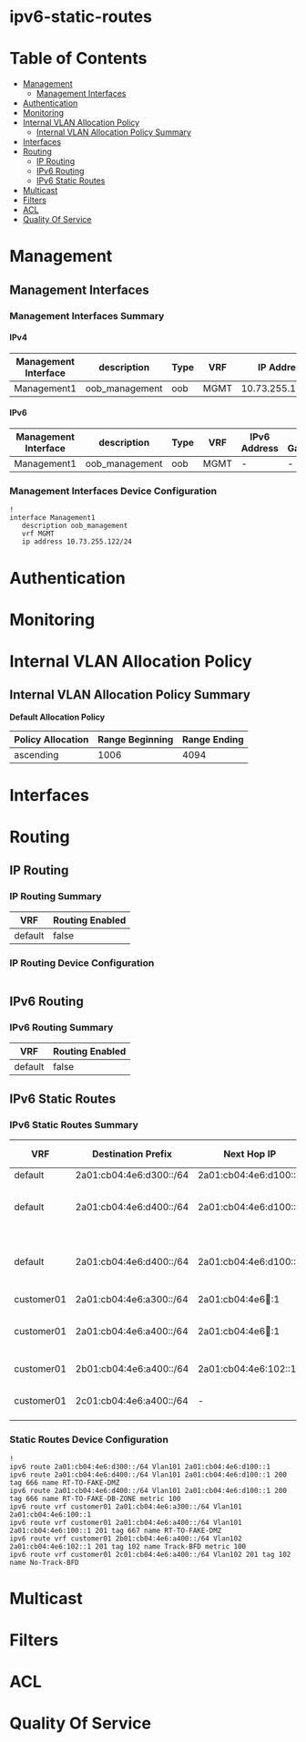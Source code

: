 # ipv6-static-routes
# Table of Contents

- [Management](#management)
  - [Management Interfaces](#management-interfaces)
- [Authentication](#authentication)
- [Monitoring](#monitoring)
- [Internal VLAN Allocation Policy](#internal-vlan-allocation-policy)
  - [Internal VLAN Allocation Policy Summary](#internal-vlan-allocation-policy-summary)
- [Interfaces](#interfaces)
- [Routing](#routing)
  - [IP Routing](#ip-routing)
  - [IPv6 Routing](#ipv6-routing)
  - [IPv6 Static Routes](#ipv6-static-routes)
- [Multicast](#multicast)
- [Filters](#filters)
- [ACL](#acl)
- [Quality Of Service](#quality-of-service)

# Management

## Management Interfaces

### Management Interfaces Summary

#### IPv4

| Management Interface | description | Type | VRF | IP Address | Gateway |
| -------------------- | ----------- | ---- | --- | ---------- | ------- |
| Management1 | oob_management | oob | MGMT | 10.73.255.122/24 | 10.73.255.2 |

#### IPv6

| Management Interface | description | Type | VRF | IPv6 Address | IPv6 Gateway |
| -------------------- | ----------- | ---- | --- | ------------ | ------------ |
| Management1 | oob_management | oob | MGMT | -  | - |

### Management Interfaces Device Configuration

```eos
!
interface Management1
   description oob_management
   vrf MGMT
   ip address 10.73.255.122/24
```

# Authentication

# Monitoring

# Internal VLAN Allocation Policy

## Internal VLAN Allocation Policy Summary

**Default Allocation Policy**

| Policy Allocation | Range Beginning | Range Ending |
| ------------------| --------------- | ------------ |
| ascending | 1006 | 4094 |

# Interfaces

# Routing

## IP Routing

### IP Routing Summary

| VRF | Routing Enabled |
| --- | --------------- |
| default | false |

### IP Routing Device Configuration

```eos
```
## IPv6 Routing

### IPv6 Routing Summary

| VRF | Routing Enabled |
| --- | --------------- |
| default | false |

## IPv6 Static Routes

### IPv6 Static Routes Summary

| VRF | Destination Prefix | Next Hop IP             | Exit interface      | Administrative Distance       | Tag               | Route Name                    | Metric         |
| --- | ------------------ | ----------------------- | ------------------- | ----------------------------- | ----------------- | ----------------------------- | -------------- |
| default | 2a01:cb04:4e6:d300::/64 | 2a01:cb04:4e6:d100::1 | vlan101 | 1 | - | - | - |
| default | 2a01:cb04:4e6:d400::/64 | 2a01:cb04:4e6:d100::1 | vlan101 | 200 | 666 | RT-TO-FAKE-DMZ | - |
| default | 2a01:cb04:4e6:d400::/64 | 2a01:cb04:4e6:d100::1 | vlan101 | 200 | 666 | RT-TO-FAKE-DB-ZONE | 100 |
| customer01 | 2a01:cb04:4e6:a300::/64 | 2a01:cb04:4e6:100::1 | vlan101 | 1 | - | - | - |
| customer01 | 2a01:cb04:4e6:a400::/64 | 2a01:cb04:4e6:100::1 | vlan101 | 201 | 667 | RT-TO-FAKE-DMZ | - |
| customer01 | 2b01:cb04:4e6:a400::/64 | 2a01:cb04:4e6:102::1 | vlan102 | 201 | 102 | Track-BFD | 100 |
| customer01 | 2c01:cb04:4e6:a400::/64 | - | vlan102 | 201 | 102 | No-Track-BFD | - |

### Static Routes Device Configuration

```eos
!
ipv6 route 2a01:cb04:4e6:d300::/64 Vlan101 2a01:cb04:4e6:d100::1
ipv6 route 2a01:cb04:4e6:d400::/64 Vlan101 2a01:cb04:4e6:d100::1 200 tag 666 name RT-TO-FAKE-DMZ
ipv6 route 2a01:cb04:4e6:d400::/64 Vlan101 2a01:cb04:4e6:d100::1 200 tag 666 name RT-TO-FAKE-DB-ZONE metric 100
ipv6 route vrf customer01 2a01:cb04:4e6:a300::/64 Vlan101 2a01:cb04:4e6:100::1
ipv6 route vrf customer01 2a01:cb04:4e6:a400::/64 Vlan101 2a01:cb04:4e6:100::1 201 tag 667 name RT-TO-FAKE-DMZ
ipv6 route vrf customer01 2b01:cb04:4e6:a400::/64 Vlan102 2a01:cb04:4e6:102::1 201 tag 102 name Track-BFD metric 100
ipv6 route vrf customer01 2c01:cb04:4e6:a400::/64 Vlan102 201 tag 102 name No-Track-BFD
```

# Multicast

# Filters

# ACL

# Quality Of Service
